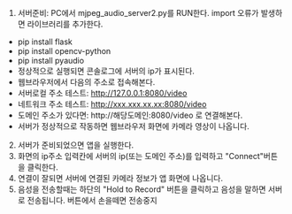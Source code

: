 

1. 서버준비: PC에서 mjpeg_audio_server2.py를 RUN한다.  import 오류가 발생하면 라이브러리를 추가한다.
 - pip install flask
 - pip install opencv-python
 - pip install pyaudio
 - 정상적으로 실행되면 콘솔로그에 서버의 ip가 표시된다.
 - 웹브라우저에서 다음의 주소로 접속해본다.
 - 서버로컬 주소 테스트: http://127.0.0.1:8080/video 
 - 네트워크 주소 테스트: http://xxx.xxx.xx.xx:8080/video
 - 도메인 주소가 있다면: http://해당도메인:8080/video 로 연결해본다.
 - 서버가 정상적으로 작동하면 웹브라우저 화면에 카메라 영상이 나옵니다.
 
2. 서버가 준비되었으면 앱을 실행한다.
3. 화면의 ip주소 입력칸에 서버의 ip(또는 도메인 주소)를 입력하고 "Connect"버튼을 클릭한다.
4. 연결이 잘되면 서버에 연결된 카메라 정보가 앱 화면에 나옵니다.
5. 음성을 전송할때는 하단의 "Hold to Record" 버튼을 클릭하고 음성을 말하면 서버로 전송됩니다. 버튼에서 손을떼면 전송중지
   
